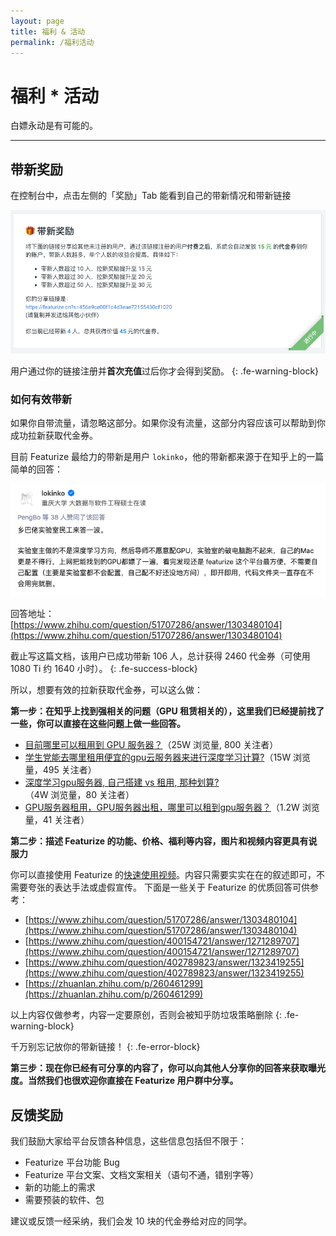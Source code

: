 ```yaml
---
layout: page
title: 福利 & 活动
permalink: /福利活动
---
```


# 福利 * 活动

白嫖永动是有可能的。

------

## 带新奖励

在控制台中，点击左侧的「奖励」Tab 能看到自己的带新情况和带新链接

![](/asset/new-coupon.png)

用户通过你的链接注册并**首次充值**过后你才会得到奖励。
{: .fe-warning-block}

### 如何有效带新

如果你自带流量，请忽略这部分。如果你没有流量，这部分内容应该可以帮助到你成功拉新获取代金券。

目前 Featurize 最给力的带新是用户 `lokinko`，他的带新都来源于在知乎上的一篇简单的回答：

![](/asset/lokinko-zhihu.png)

回答地址：[https://www.zhihu.com/question/51707286/answer/1303480104](https://www.zhihu.com/question/51707286/answer/1303480104)

截止写这篇文档，该用户已成功带新 106 人，总计获得 2460 代金券（可使用 1080 Ti 约 1640 小时）。
{: .fe-success-block}

所以，想要有效的拉新获取代金券，可以这么做：

**第一步：在知乎上找到强相关的问题（GPU 租赁相关的），这里我们已经提前找了一些，你可以直接在这些问题上做一些回答。**

* [目前哪里可以租用到 GPU 服务器？](https://www.zhihu.com/question/51707286)（25W 浏览量, 800 关注者）
* [学生党能去哪里租用便宜的gpu云服务器来进行深度学习计算?](https://www.zhihu.com/question/271520755)（15W 浏览量，495 关注者）
* [深度学习gpu服务器, 自己搭建 vs 租用, 那种划算?](https://www.zhihu.com/question/56772074)（4W 浏览量，80 关注者）
* [GPU服务器租用，GPU服务器出租，哪里可以租到gpu服务器？](https://www.zhihu.com/question/269093917)（1.2W 浏览量，41 关注者）

**第二步：描述 Featurize 的功能、价格、福利等内容，图片和视频内容更具有说服力**

你可以直接使用 Featurize 的[快速使用视频](https://featurize-public.oss-cn-beijing.aliyuncs.com/featurize-quick-start.mp4)。内容只需要实实在在的叙述即可，不需要夸张的表达手法或虚假宣传。 下面是一些关于 Featurize 的优质回答可供参考：

* [https://www.zhihu.com/question/51707286/answer/1303480104](https://www.zhihu.com/question/51707286/answer/1303480104)
* [https://www.zhihu.com/question/400154721/answer/1271289707](https://www.zhihu.com/question/400154721/answer/1271289707)
* [https://www.zhihu.com/question/402789823/answer/1323419255](https://www.zhihu.com/question/402789823/answer/1323419255)
* [https://zhuanlan.zhihu.com/p/260461299](https://zhuanlan.zhihu.com/p/260461299)

以上内容仅做参考，内容一定要原创，否则会被知乎防垃圾策略删除
{: .fe-warning-block}

千万别忘记放你的带新链接！
{: .fe-error-block}

**第三步：现在你已经有可分享的内容了，你可以向其他人分享你的回答来获取曝光度。当然我们也很欢迎你直接在 Featurize 用户群中分享。**


## 反馈奖励

我们鼓励大家给平台反馈各种信息，这些信息包括但不限于：

* Featurize 平台功能 Bug
* Featurize 平台文案、文档文案相关（语句不通，错别字等）
* 新的功能上的需求
* 需要预装的软件、包

建议或反馈一经采纳，我们会发 10 块的代金券给对应的同学。
